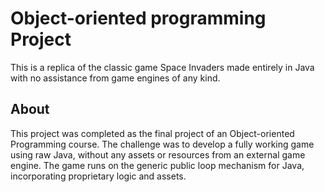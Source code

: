 # Object-oriented programming Project
This is a replica of the classic game Space Invaders made entirely in Java with no assistance from game engines of any kind.

## About
This project was completed as the final project of an Object-oriented Programming course. The challenge was to develop a fully working game using raw Java, without any assets or resources from an external game engine. The game runs on the generic public loop mechanism for Java, incorporating proprietary logic and assets.
